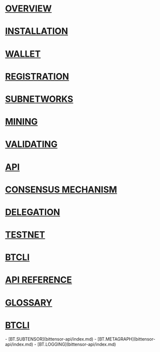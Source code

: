 
# [OVERVIEW](intro/index.md)

# [INSTALLATION](getting-started/installation.md)

# [WALLET](getting-started/wallets.md)

# [REGISTRATION](subnetworks/registration.md)

# [SUBNETWORKS](subnetworks/subnetworks.md)

# [MINING](mining/mining.md)

# [VALIDATING](validating/validating.md)

# [API](clients/clients.md)

# [CONSENSUS MECHANISM](validating/yuma-consensus.md)

# [DELEGATION](delegation/delegation.md)

# [TESTNET](reference/testnet.md)

# [BTCLI](reference/btcli.md)

# [API REFERENCE](bittensor-api/index.md)

# [GLOSSARY](glossary/glossary.md)

# [BTCLI](reference/btcli.md)

<Accordion title="API REFERENCE">
  - [BT.SUBTENSOR](bittensor-api/index.md)
  - [BT.METAGRAPH](bittensor-api/index.md)
  - [BT.LOGGING](bittensor-api/index.md)
</Accordion>